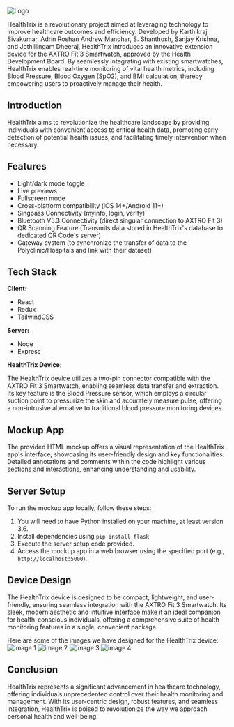 

![Logo](https://raw.githubusercontent.com/babymonie/healthtrix/main/HealthTrixHorizontalLogo.png)

HealthTrix is a revolutionary project aimed at leveraging technology to improve healthcare outcomes and efficiency. Developed by Karthikraj Sivakumar, Adrin Roshan Andrew Manohar, S. Shanthosh, Sanjay Krishna, and Jothillingam Dheeraj, HealthTrix introduces an innovative extension device for the AXTRO Fit 3 Smartwatch, approved by the Health Development Board. By seamlessly integrating with existing smartwatches, HealthTrix enables real-time monitoring of vital health metrics, including Blood Pressure, Blood Oxygen (SpO2), and BMI calculation, thereby empowering users to proactively manage their health.

## Introduction

HealthTrix aims to revolutionize the healthcare landscape by providing individuals with convenient access to critical health data, promoting early detection of potential health issues, and facilitating timely intervention when necessary.

## Features

- Light/dark mode toggle
- Live previews
- Fullscreen mode
- Cross-platform compatibility (iOS 14+/Android 11+)
- Singpass Connectivity (myinfo, login, verify)
- Bluetooth V5.3 Connectivity (direct singular connection to AXTRO Fit 3)
- QR Scanning Feature (Transmits data stored in HealthTrix's database to dedicated QR Code's server)
- Gateway system (to synchronize the transfer of data to the Polyclinic/Hospitals and link with their dataset)

## Tech Stack

**Client:** 
- React
- Redux
- TailwindCSS

**Server:** 
- Node
- Express

**HealthTrix Device:**

The HealthTrix device utilizes a two-pin connector compatible with the AXTRO Fit 3 Smartwatch, enabling seamless data transfer and extraction. Its key feature is the Blood Pressure sensor, which employs a circular suction point to pressurize the skin and accurately measure pulse, offering a non-intrusive alternative to traditional blood pressure monitoring devices.

## Mockup App

The provided HTML mockup offers a visual representation of the HealthTrix app's interface, showcasing its user-friendly design and key functionalities. Detailed annotations and comments within the code highlight various sections and interactions, enhancing understanding and usability.

## Server Setup

To run the mockup app locally, follow these steps:
1. You will need to have Python installed on your machine, at least version 3.6.
1. Install dependencies using `pip install flask`.
2. Execute the server setup code provided.
3. Access the mockup app in a web browser using the specified port (e.g., `http://localhost:5000`).

## Device Design

The HealthTrix device is designed to be compact, lightweight, and user-friendly, ensuring seamless integration with the AXTRO Fit 3 Smartwatch. Its sleek, modern aesthetic and intuitive interface make it an ideal companion for health-conscious individuals, offering a comprehensive suite of health monitoring features in a single, convenient package.

Here are some of the images we have designed for the HealthTrix device:
![image 1](https://github.com/babymonie/healthtrix/raw/main/9c8d9c38-532b-4e2d-a449-82e8db967cbd.jfif)
![image 2](https://github.com/babymonie/healthtrix/raw/main/8a5e87cb-02dd-4f88-abaa-ae7f4dcfbcfd.jfif)
![image 3](https://github.com/babymonie/healthtrix/raw/main/7faeae46-8b42-418a-b134-153aac62df92.jfif)
![image 4](https://github.com/babymonie/healthtrix/raw/main/09e5c963-800b-48c8-b389-7048b9159e91.jfif)
## Conclusion

HealthTrix represents a significant advancement in healthcare technology, offering individuals unprecedented control over their health monitoring and management. With its user-centric design, robust features, and seamless integration, HealthTrix is poised to revolutionize the way we approach personal health and well-being.

